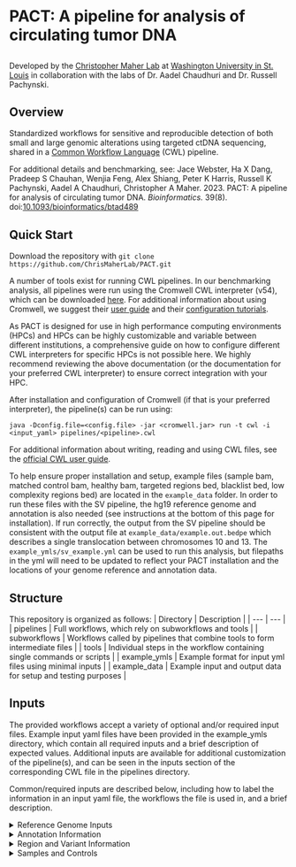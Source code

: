 
# PACT: A pipeline for analysis of circulating tumor DNA
##

Developed by the [Christopher Maher Lab](http://www.maherlab.com) at [Washington University in St. Louis](http://www.wustl.edu) in collaboration with the labs of Dr. Aadel Chaudhuri and Dr. Russell Pachynski.

##

## Overview

Standardized workflows for sensitive and reproducible detection of both small and large genomic alterations using targeted ctDNA sequencing, shared in a [Common Workflow Language](https://www.commonwl.org/) (CWL) pipeline. 

For additional details and benchmarking, see: Jace Webster, Ha X Dang, Pradeep S Chauhan, Wenjia Feng, Alex Shiang, Peter K Harris, Russell K Pachynski, Aadel A Chaudhuri, Christopher A Maher. 2023. PACT: A pipeline for analysis of circulating tumor DNA. *Bioinformatics.* 39(8). doi:[10.1093/bioinformatics/btad489](https://academic.oup.com/bioinformatics/article/39/8/btad489/7238210)

## Quick Start

Download the repository with `git clone https://github.com/ChrisMaherLab/PACT.git`

A number of tools exist for running CWL pipelines. In our benchmarking analysis, all pipelines were run using the Cromwell CWL interpreter (v54), which can be downloaded [here](https://github.com/broadinstitute/cromwell/releases). For additional information about using Cromwell, we suggest their [user guide](https://www.commonwl.org/user_guide/) and their [configuration tutorials](https://cromwell.readthedocs.io/en/stable/tutorials/ConfigurationFiles/).

As PACT is designed for use in high performance computing environments (HPCs) and HPCs can be highly customizable and variable between different institutions, a comprehensive guide on how to configure different CWL interpreters for specific HPCs is not possible here. We highly recommend reviewing the above documentation (or the documentation for your preferred CWL interpreter) to ensure correct integration with your HPC.

After installation and configuration of Cromwell (if that is your preferred interpreter), the pipeline(s) can be run using:

`java -Dconfig.file=<config.file> -jar <cromwell.jar> run -t cwl -i <input_yaml> pipelines/<pipeline>.cwl`

For additional information about writing, reading and using CWL files, see the [official CWL user guide](https://www.commonwl.org/user_guide/).

To help ensure proper installation and setup, example files (sample bam, matched control bam, healthy bam, targeted regions bed, blacklist bed, low complexity regions bed) are located in the `example_data` folder. In order to run these files with the SV pipeline, the hg19 reference genome and annotation is also needed (see instructions at the bottom of this page for installation). If run correctly, the output from the SV pipeline should be consistent with the output file at `example_data/example.out.bedpe` which describes a single translocation between chromosomes 10 and 13. The `example_ymls/sv_example.yml` can be used to run this analysis, but filepaths in the yml will need to be updated to reflect your PACT installation and the locations of your genome reference and annotation data.

## Structure

This repository is organized as follows:
| Directory | Description |
| --- | --- |
| pipelines | Full workflows, which rely on subworkflows and tools |
| subworkflows | Workflows called by pipelines that combine tools to form intermediate files |
| tools | Individual steps in the workflow containing single commands or scripts |
| example_ymls | Example format for input yml files using minimal inputs |
| example_data | Example input and output data for setup and testing purposes |

## Inputs

The provided workflows accept a variety of optional and/or required input files. Example input yaml files have been provided in the example_ymls directory, which contain all required inputs and a brief description of expected values. Additional inputs are available for additional customization of the pipeline(s), and can be seen in the inputs section of the corresponding CWL file in the pipelines directory.

Common/required inputs are described below, including how to label the information in an input yaml file, the workflows the file is used in, and a brief description.

<details>
  <summary>Reference Genome Inputs</summary>
  
  | Input label | Applicable workflow(s) | Description |
  | --- | --- | --- |
  | reference | All workflows (required) | Absolute path to a reference genome fasta file. A <reference>.fai index file made using `samtools faidx` and a <reference>.dict file made using Picard's `CreateSequenceDictionary` command should be present in the directory. |
  | ref_genome | SV and CNA workflows (required) | Name of reference genome used. Should match the name used by any applicable annotation databases (eg. hg19) |
  | ref_flat | CNA workflow (required) | Genome annotation file in refFlat format |
</details>
<details>
  <summary>Annotation Information</summary>

  | Input label | Applicable workflow(s) | Description |
  | --- | --- | --- |
  | snpEff_data | SV workflow (required) | Absolute path to a snpEff annotation database directory. This can be downloaded using snpEff's download command: `java -jar snpEff.jar download <database>`. |
  | vep_cache_dir | SNV workflow (required) | Absolute path to vep annotation cache information. See the ensembl website (https://useast.ensembl.org/info/docs/tools/vep/script/vep_cache.html) for information about downloading the cache. |
  | vep_ensembl_assembly | SNV workflow (required) | A string containing the name of the genome assembly associated with the provided vep cache (eg GRCh37) |
  | vep_ensembl_version | SNV workflow (required) | A string containing the version number of the provided cache (eg 106) |
  | all_genes | CNA workflow (required) | Bed file of all annotated genes. First three columns are standard bed format, 4th column has gene name, 5th column has score value (arbitrary number, is not used), 6th column has +/- strand. No headed is expcted. |
</details>
<details>
  <summary>Region and Variant Information</summary>
  
  | Input label | Applicable workflow(s) | Description |
  | --- | --- | --- |
  | target_regions | All workflows (required) | A bed file containing the genomic regions covered by the targeted panel used for sequencing |
  | neither_region | SV workflow (required) | A bed file. All SVs that contain a breakpoint within these regions will be discarded. We recommend the blacklist regions provided by 10xgenomics. Their hg19 bed file can be found here: http://cf.10xgenomics.com/supp/genome/hg19/sv_blacklist.bed. |
  | notboth_region | SV workflow (required) | A bed file. SVs with >1 breakpoint within these regions will be discarded. We recommend Heng Li's low complexity regions, found here: https://github.com/lh3/varcmp/raw/master/scripts |
  | sv_whitelist | SV workflow (optional) | A bed file. Contains regions that include expected SV breakpoint sites. This will reduce the read support requirement for SVs from these regions, which will allow the user to manually review variants of interest. |
  | whitelist_vcf | SNV workflow (required) | VCF and accompanying .tbi file (using the `tabix -p`) command. VCF represents any whitelisted SNVs/Indels. VCF file may be empty (but still properly formatted) if desired |
  | target_genes | CNA workflow (required) | Bed file describing all genes targeted by the target panel. First three columns are standard bed format, 4th column is gene name, 5th column is description. Copy number control genes should be labeled as 'CN-control' in the description, all others can use any desired description |
</details>
<details>
  <summary>Samples and Controls</summary>

  | Input label | Applicable workflow(s) | Description |
  | --- | --- | --- |
  | sample_bams | All workflows (required) | An array of paths to bam files that contain reads generated from targeted sequencing of cfDNA. Arrays can be provided in the input .yaml file as described by the (CWL user guide) or as shown in our example input .yamls |
  | matched_control_bams | All workflows (required) | An array of paths to matched control bam files. The order of the array should be the same order as the sample_bams array (eg the `nth` entry in both arrays should correspond to the `nth` patient) |
  | panel_of_normal_bams | All workflows (required) | An array of paths to bam files containing reads from healthy, normal samples sequenced using the same targeted panel used on the samples/matched controls. If such a panel is unavailable, this panel can instead be composed of any available matched control samples. |
</details>
  
  
